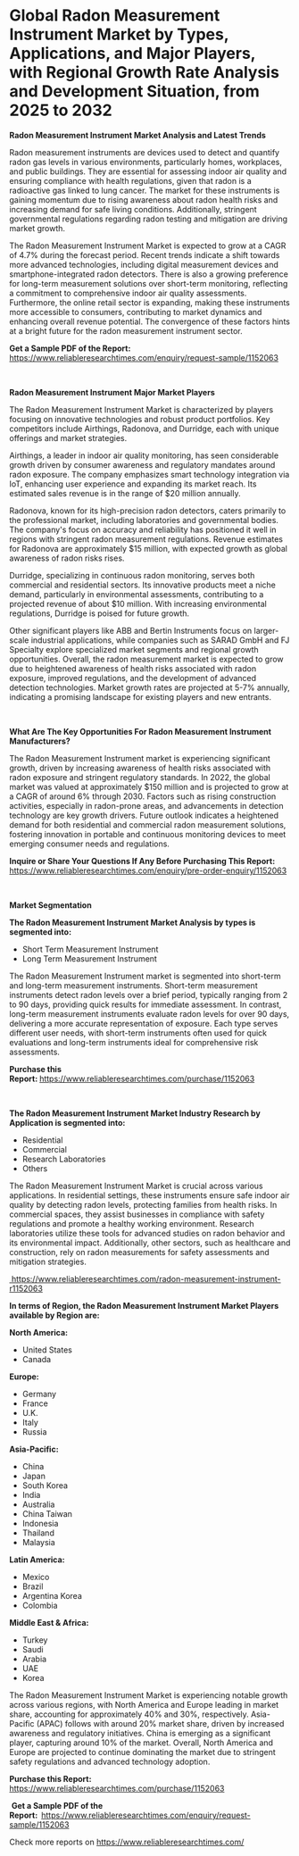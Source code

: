 <p><h1>Global Radon Measurement Instrument Market by Types, Applications, and Major Players, with Regional Growth Rate Analysis and Development Situation, from 2025 to 2032</h1></p><p><strong>Radon Measurement Instrument Market Analysis and Latest Trends</strong></p>
<p><p>Radon measurement instruments are devices used to detect and quantify radon gas levels in various environments, particularly homes, workplaces, and public buildings. They are essential for assessing indoor air quality and ensuring compliance with health regulations, given that radon is a radioactive gas linked to lung cancer. The market for these instruments is gaining momentum due to rising awareness about radon health risks and increasing demand for safe living conditions. Additionally, stringent governmental regulations regarding radon testing and mitigation are driving market growth.</p><p>The Radon Measurement Instrument Market is expected to grow at a CAGR of 4.7% during the forecast period. Recent trends indicate a shift towards more advanced technologies, including digital measurement devices and smartphone-integrated radon detectors. There is also a growing preference for long-term measurement solutions over short-term monitoring, reflecting a commitment to comprehensive indoor air quality assessments. Furthermore, the online retail sector is expanding, making these instruments more accessible to consumers, contributing to market dynamics and enhancing overall revenue potential. The convergence of these factors hints at a bright future for the radon measurement instrument sector.</p></p>
<p><strong>Get a Sample PDF of the Report:&nbsp;</strong> <a href="https://www.reliableresearchtimes.com/enquiry/request-sample/1152063?utm_campaign=2563&utm_medium=2&utm_source=Github&utm_content=ia&utm_term=28022025&utm_id=radon-measurement-instrument">https://www.reliableresearchtimes.com/enquiry/request-sample/1152063</a></p>
<p>&nbsp;</p>
<p><strong>Radon Measurement Instrument Major Market Players</strong></p>
<p><p>The Radon Measurement Instrument Market is characterized by players focusing on innovative technologies and robust product portfolios. Key competitors include Airthings, Radonova, and Durridge, each with unique offerings and market strategies.</p><p>Airthings, a leader in indoor air quality monitoring, has seen considerable growth driven by consumer awareness and regulatory mandates around radon exposure. The company emphasizes smart technology integration via IoT, enhancing user experience and expanding its market reach. Its estimated sales revenue is in the range of $20 million annually.</p><p>Radonova, known for its high-precision radon detectors, caters primarily to the professional market, including laboratories and governmental bodies. The company's focus on accuracy and reliability has positioned it well in regions with stringent radon measurement regulations. Revenue estimates for Radonova are approximately $15 million, with expected growth as global awareness of radon risks rises.</p><p>Durridge, specializing in continuous radon monitoring, serves both commercial and residential sectors. Its innovative products meet a niche demand, particularly in environmental assessments, contributing to a projected revenue of about $10 million. With increasing environmental regulations, Durridge is poised for future growth.</p><p>Other significant players like ABB and Bertin Instruments focus on larger-scale industrial applications, while companies such as SARAD GmbH and FJ Specialty explore specialized market segments and regional growth opportunities. Overall, the radon measurement market is expected to grow due to heightened awareness of health risks associated with radon exposure, improved regulations, and the development of advanced detection technologies. Market growth rates are projected at 5-7% annually, indicating a promising landscape for existing players and new entrants.</p></p>
<p>&nbsp;</p>
<p><strong>What Are The Key Opportunities For Radon Measurement Instrument Manufacturers?</strong></p>
<p><p>The Radon Measurement Instrument market is experiencing significant growth, driven by increasing awareness of health risks associated with radon exposure and stringent regulatory standards. In 2022, the global market was valued at approximately $150 million and is projected to grow at a CAGR of around 6% through 2030. Factors such as rising construction activities, especially in radon-prone areas, and advancements in detection technology are key growth drivers. Future outlook indicates a heightened demand for both residential and commercial radon measurement solutions, fostering innovation in portable and continuous monitoring devices to meet emerging consumer needs and regulations.</p></p>
<p><strong>Inquire or Share Your Questions If Any Before Purchasing This Report:</strong> <a href="https://www.reliableresearchtimes.com/enquiry/pre-order-enquiry/1152063?utm_campaign=2563&utm_medium=2&utm_source=Github&utm_content=ia&utm_term=28022025&utm_id=radon-measurement-instrument">https://www.reliableresearchtimes.com/enquiry/pre-order-enquiry/1152063</a></p>
<p>&nbsp;</p>
<p><strong>Market Segmentation</strong></p>
<p><strong>The Radon Measurement Instrument Market Analysis by types is segmented into:</strong></p>
<p><ul><li>Short Term Measurement Instrument</li><li>Long Term Measurement Instrument</li></ul></p>
<p><p>The Radon Measurement Instrument market is segmented into short-term and long-term measurement instruments. Short-term measurement instruments detect radon levels over a brief period, typically ranging from 2 to 90 days, providing quick results for immediate assessment. In contrast, long-term measurement instruments evaluate radon levels for over 90 days, delivering a more accurate representation of exposure. Each type serves different user needs, with short-term instruments often used for quick evaluations and long-term instruments ideal for comprehensive risk assessments.</p></p>
<p><strong>Purchase this Report:&nbsp;</strong><a href="https://www.reliableresearchtimes.com/purchase/1152063?utm_campaign=2563&utm_medium=2&utm_source=Github&utm_content=ia&utm_term=28022025&utm_id=radon-measurement-instrument">https://www.reliableresearchtimes.com/purchase/1152063</a></p>
<p>&nbsp;</p>
<p><strong>The Radon Measurement Instrument Market Industry Research by Application is segmented into:</strong></p>
<p><ul><li>Residential</li><li>Commercial</li><li>Research Laboratories</li><li>Others</li></ul></p>
<p><p>The Radon Measurement Instrument Market is crucial across various applications. In residential settings, these instruments ensure safe indoor air quality by detecting radon levels, protecting families from health risks. In commercial spaces, they assist businesses in compliance with safety regulations and promote a healthy working environment. Research laboratories utilize these tools for advanced studies on radon behavior and its environmental impact. Additionally, other sectors, such as healthcare and construction, rely on radon measurements for safety assessments and mitigation strategies.</p></p>
<p><a href="https://www.reliableresearchtimes.com/radon-measurement-instrument-r1152063?utm_campaign=2563&utm_medium=2&utm_source=Github&utm_content=ia&utm_term=28022025&utm_id=radon-measurement-instrument">&nbsp;https://www.reliableresearchtimes.com/radon-measurement-instrument-r1152063</a></p>
<p><strong>In terms of Region, the Radon Measurement Instrument Market Players available by Region are:</strong></p>
<p>
    <p> <strong> North America: </strong>
        <ul>
            <li>United States</li>
            <li>Canada</li>
        </ul>
        </p> 
    <p> <strong> Europe: </strong>
        <ul>
            <li>Germany</li>
            <li>France</li>
            <li>U.K.</li>
            <li>Italy</li>
            <li>Russia</li>
        </ul>
        </p> 
    <p> <strong> Asia-Pacific: </strong>
        <ul>
            <li>China</li>
            <li>Japan</li>
            <li>South Korea</li>
            <li>India</li>
            <li>Australia</li>
            <li>China Taiwan</li>
            <li>Indonesia</li>
            <li>Thailand</li>
            <li>Malaysia</li>
        </ul>
        </p> 
    <p> <strong> Latin America: </strong>
        <ul>
            <li>Mexico</li>
            <li>Brazil</li>
            <li>Argentina Korea</li>
            <li>Colombia</li>
        </ul>
        </p> 
    <p> <strong> Middle East & Africa: </strong>
        <ul>
            <li>Turkey</li>
            <li>Saudi</li>
            <li>Arabia</li>
            <li>UAE</li>
            <li>Korea</li>
        </ul>
    </p>
    </p>
<p><p>The Radon Measurement Instrument Market is experiencing notable growth across various regions, with North America and Europe leading in market share, accounting for approximately 40% and 30%, respectively. Asia-Pacific (APAC) follows with around 20% market share, driven by increased awareness and regulatory initiatives. China is emerging as a significant player, capturing around 10% of the market. Overall, North America and Europe are projected to continue dominating the market due to stringent safety regulations and advanced technology adoption.</p></p>
<p><strong>Purchase this Report: </strong><a href="https://www.reliableresearchtimes.com/purchase/1152063?utm_campaign=2563&utm_medium=2&utm_source=Github&utm_content=ia&utm_term=28022025&utm_id=radon-measurement-instrument">https://www.reliableresearchtimes.com/purchase/1152063</a></p>
<p>&nbsp;<strong>Get a Sample PDF of the Report:&nbsp;&nbsp;</strong><a href="https://www.reliableresearchtimes.com/enquiry/request-sample/1152063?utm_campaign=2563&utm_medium=2&utm_source=Github&utm_content=ia&utm_term=28022025&utm_id=radon-measurement-instrument">https://www.reliableresearchtimes.com/enquiry/request-sample/1152063</a></p>
<p><strong></strong></p>
<p>Check more reports on <a href="https://www.reliableresearchtimes.com/?utm_campaign=2563&utm_medium=2&utm_source=Github&utm_content=ia&utm_term=28022025&utm_id=radon-measurement-instrument">https://www.reliableresearchtimes.com/</a></p>